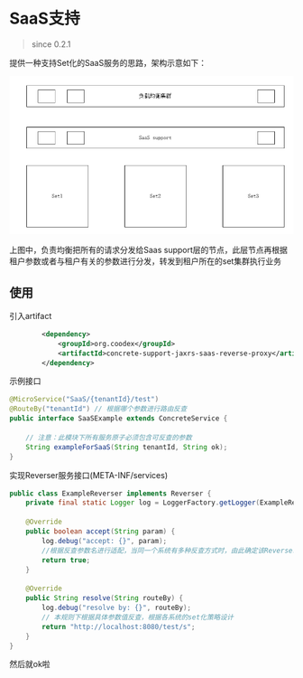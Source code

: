 # SaaS支持
> since 0.2.1

提供一种支持Set化的SaaS服务的思路，架构示意如下：

![image](SaaS_support_architecture.png)

上图中，负责均衡把所有的请求分发给Saas support层的节点，此层节点再根据租户参数或者与租户有关的参数进行分发，转发到租户所在的set集群执行业务

## 使用

引入artifact

```xml
        <dependency>
            <groupId>org.coodex</groupId>
            <artifactId>concrete-support-jaxrs-saas-reverse-proxy</artifactId>
        </dependency>
```

示例接口

```java
@MicroService("SaaS/{tenantId}/test")
@RouteBy("tenantId") // 根据哪个参数进行路由反查
public interface SaaSExample extends ConcreteService {

    // 注意：此模块下所有服务原子必须包含可反查的参数
    String exampleForSaaS(String tenantId, String ok);
}
```

实现Reverser服务接口(META-INF/services)

```java
public class ExampleReverser implements Reverser {
    private final static Logger log = LoggerFactory.getLogger(ExampleReverser.class);

    @Override
    public boolean accept(String param) {
        log.debug("accept: {}", param); 
        //根据反查参数名进行适配，当同一个系统有多种反查方式时，由此确定该Reverser是否支持
        return true;
    }

    @Override
    public String resolve(String routeBy) {
        log.debug("resolve by: {}", routeBy);
        // 本规则下根据具体参数值反查，根据各系统的set化策略设计
        return "http://localhost:8080/test/s";
    }
}
```

然后就ok啦